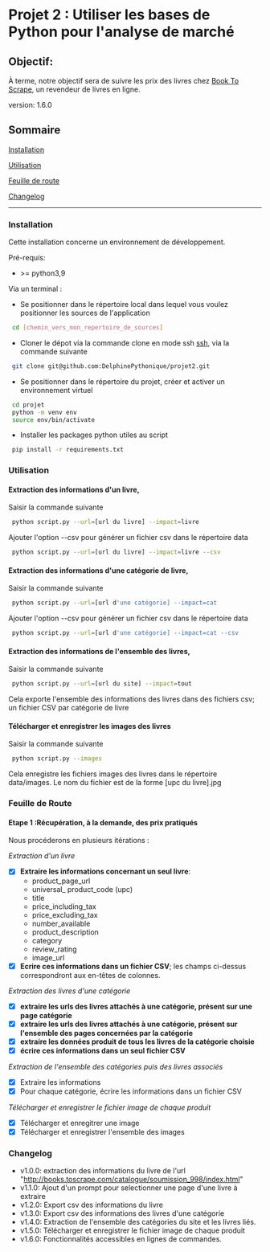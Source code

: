# Projet 2 : Utiliser les bases de Python pour l'analyse de marché

## Objectif: 
À terme, notre objectif sera de suivre les prix des livres chez 
[Book To Scrape](http://books.toscrape.com/), un revendeur de livres en ligne. 

version: 1.6.0

## Sommaire

[Installation](#installation)

[Utilisation](#utilisation)

[Feuille de route](#route)

[Changelog](#changelog)

------------
### <a name="installation"></a>Installation

Cette installation concerne un environnement de développement.

Pré-requis: 

- \>= python3,9

Via un terminal : 

- Se positionner dans le répertoire local dans lequel vous voulez positionner les sources de l'application
``` bash
 cd [chemin_vers_mon_repertoire_de_sources]
```
-  Cloner le dépot via la commande clone en mode ssh
[ssh](https://docs.github.com/en/authentication/connecting-to-github-with-ssh), via la commande suivante

``` bash
 git clone git@github.com:DelphinePythonique/projet2.git
```

- Se positionner dans le répertoire du projet, créer et activer un environnement virtuel
``` bash
 cd projet
 python -m venv env
 source env/bin/activate
```
- Installer les packages python utiles au script
``` bash
 pip install -r requirements.txt 
```

### <a name="utilisation"></a>Utilisation

#### Extraction des informations d'un livre, 
Saisir la commande suivante
``` bash
 python script.py --url=[url du livre] --impact=livre
```
Ajouter l'option --csv pour générer un fichier csv dans le répertoire data
``` bash
 python script.py --url=[url du livre] --impact=livre --csv
```

#### Extraction des informations d'une catégorie de livre, 
Saisir la commande suivante
``` bash
 python script.py --url=[url d'une catégorie] --impact=cat
```
Ajouter l'option --csv pour générer un fichier csv dans le répertoire data
``` bash
 python script.py --url=[url d'une catégorie] --impact=cat --csv
```
#### Extraction des informations de l'ensemble des livres, 
Saisir la commande suivante
``` bash
 python script.py --url=[url du site] --impact=tout
```
Cela exporte l'ensemble des informations des livres dans des fichiers csv;
un fichier CSV par catégorie de livre

#### Télécharger et enregistrer les images des livres 
Saisir la commande suivante
``` bash
 python script.py --images
```
Cela enregistre les fichiers images des livres dans le répertoire data/images. 
Le nom du fichier est de la forme [upc du livre].jpg
### <a name="route"></a> Feuille de Route
#### Etape 1 :Récupération, à la demande, des prix pratiqués
Nous procéderons en plusieurs itérations :

*Extraction d'un livre*
- [X] **Extraire les informations concernant un seul livre**: 
     - product_page_url
     - universal_ product_code (upc)
     - title 
     - price_including_tax 
     - price_excluding_tax 
     - number_available
     - product_description 
     - category
     - review_rating
     - image_url
- [X] **Ecrire ces informations dans un fichier CSV**; les champs ci-dessus
correspondront aux en-têtes de colonnes.

*Extraction des livres d'une catégorie*

- [X] **extraire les urls des livres attachés à une catégorie, présent 
sur une page catégorie**
- [X] **extraire les urls des livres attachés à une catégorie, présent 
sur l'ensemble des pages concernées par la catégorie**
- [X] **extraire les données produit de tous les livres de la catégorie 
choisie** 
- [X] **écrire ces informations dans un seul fichier CSV**

*Extraction de l'ensemble des catégories puis des livres associés*
- [X] Extraire les informations
- [X] Pour chaque catégorie, écrire les informations dans un fichier CSV

*Télécharger et enregistrer le fichier image de chaque produit*
- [x] Télécharger et enregitrer une image
- [x] Télécharger et enregistrer l'ensemble des images

### <a name="Changelog"></a>Changelog

- v1.0.0: extraction des informations du livre de l'url 
"http://books.toscrape.com/catalogue/soumission_998/index.html"
- v1.1.0: Ajout d'un prompt pour selectionner une page d'une livre à extraire
- v1.2.0: Export csv des informations du livre
- v1.3.0: Export csv des informations des livres d'une catégorie
- v1.4.0: Extraction de l'ensemble des catégories du site et les livres liés.
- v1.5.0: Télécharger et enregistrer le fichier image de chaque produit
- v1.6.0: Fonctionnalités accessibles en lignes de commandes.